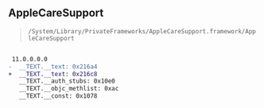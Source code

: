 ## AppleCareSupport

> `/System/Library/PrivateFrameworks/AppleCareSupport.framework/AppleCareSupport`

```diff

 11.0.0.0.0
-  __TEXT.__text: 0x216a4
+  __TEXT.__text: 0x216c8
   __TEXT.__auth_stubs: 0x10e0
   __TEXT.__objc_methlist: 0xac
   __TEXT.__const: 0x1078

```

